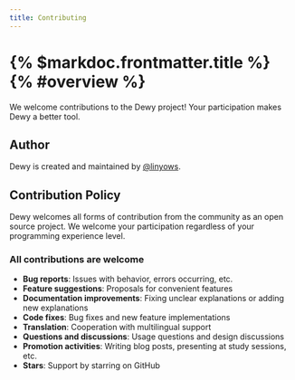 ```yaml
---
title: Contributing
---
```


# {% $markdoc.frontmatter.title %} {% #overview %}

We welcome contributions to the Dewy project! Your participation makes Dewy a better tool.

## Author

Dewy is created and maintained by [@linyows](https://github.com/linyows).

## Contribution Policy

Dewy welcomes all forms of contribution from the community as an open source project. We welcome your participation regardless of your programming experience level.

### All contributions are welcome

- **Bug reports**: Issues with behavior, errors occurring, etc.
- **Feature suggestions**: Proposals for convenient features
- **Documentation improvements**: Fixing unclear explanations or adding new explanations
- **Code fixes**: Bug fixes and new feature implementations
- **Translation**: Cooperation with multilingual support
- **Questions and discussions**: Usage questions and design discussions
- **Promotion activities**: Writing blog posts, presenting at study sessions, etc.
- **Stars**: Support by starring on GitHub